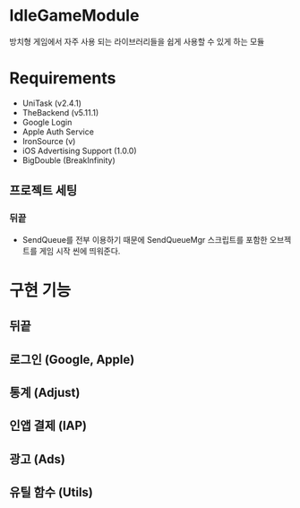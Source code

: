 # IdleGameModule
방치형 게임에서 자주 사용 되는 라이브러리들을 쉽게 사용할 수 있게 하는 모듈 


# Requirements
- UniTask (v2.4.1)
- TheBackend (v5.11.1)
- Google Login
- Apple Auth Service
- IronSource (v)
- iOS Advertising Support (1.0.0)
- BigDouble (BreakInfinity)


## 프로젝트 세팅

### 뒤끝
- SendQueue를 전부 이용하기 때문에 SendQueueMgr 스크립트를 포함한 오브젝트를 게임 시작 씬에 띄워준다.

# 구현 기능

## 뒤끝

## 로그인 (Google, Apple)

## 통계 (Adjust)

## 인앱 결제 (IAP)

## 광고 (Ads)

## 유틸 함수 (Utils)